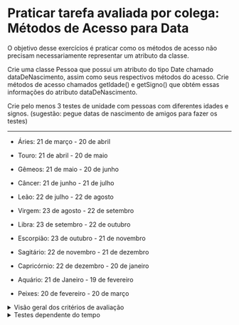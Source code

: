 # Praticar tarefa avaliada por colega: Métodos de Acesso para Data

<p>O objetivo desse exercícios é praticar como os métodos de acesso não precisam necessariamente representar um atributo da classe.</p>

<p>Crie uma classe Pessoa que possui um atributo do tipo Date chamado dataDeNascimento, assim como seus respectivos métodos do acesso. Crie métodos de acesso chamados getIdade() e getSigno() que obtém essas informações do atributo dataDeNascimento.</p>

<p>Crie pelo menos 3 testes de unidade com pessoas com diferentes idades e signos. (sugestão: pegue datas de nascimento de amigos para fazer os testes)</p>

---

- Áries: 21 de março - 20 de abril

- Touro: 21 de abril - 20 de maio

- Gêmeos: 21 de maio - 20 de junho

- Câncer: 21 de junho - 21 de julho

- Leão: 22 de julho - 22 de agosto

- Virgem: 23 de agosto - 22 de setembro

- Libra: 23 de setembro - 22 de outubro

- Escorpião: 23 de outubro - 21 de novembro

- Sagitário: 22 de novembro - 21 de dezembro

- Capricórnio: 22 de dezembro - 20 de janeiro

- Aquário: 21 de Janeiro - 19 de fevereiro

- Peixes: 20 de fevereiro - 20 de março

<details>
<summary>Visão geral dos critérios de avaliação</summary>
<p>Serão verificados se os itens pedidos no enunciado foram cumpridos. Procure entregar um código organizado pois isso também será avaliado. </p>
</details>
<details>

<summary>Testes dependente do tempo</summary>
<p>Observe que a funcionalidade que calcula a idade depende do tempo corrente. Como fazer um teste de unidade, se o seu resultado pode ser diferente daqui a algum tempo? Para isso, precisamos, de alguma forma, controlar o valor retornado quando pedimos o valor do momento corrente.</p>

<p>Crie uma classe chamada Relogio e nessa classe crie um método chamado agora(), que retorna o valor de System.currentTimeMillis(). Crie uma variável, que se o valor dela não for zero, seu valor deve ser retornado no método agora(). Se você utilizar a classe Relogio para obter o tempo, será possível nos testes fazer com que ele retorne sempre um valor fixo! </p>
</details>

